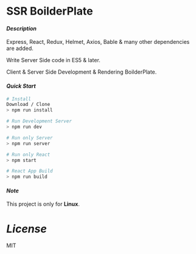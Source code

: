 # SSR BoilderPlate

#### _Description_

Express, React, Redux, Helmet, Axios, Bable & many other dependencies are added.

Write Server Side code in ES5 & later.

Client & Server Side Development & Rendering BoilderPlate.


#### _Quick Start_

```bash
# Install
Download / Clone
> npm run install

# Run Development Server
> npm run dev

# Run only Server
> npm run server

# Run only React
> npm start

# React App Build
> npm run build
```


#### _Note_

This project is only for **Linux**.


# _License_

MIT
